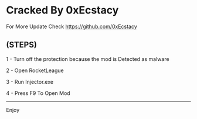 # Cracked By 0xEcstacy

For More Update Check https://github.com/0xEcstacy


(STEPS)
---------------------

1 - Turn off the protection because the mod is Detected as malware

2 - Open RocketLeague

3 - Run Injector.exe

4 - Press F9 To Open Mod

----------------------

Enjoy
